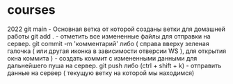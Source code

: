 # courses
2022
git main - Основная ветка от которой созданы ветки для домашней работы
git add .   - отметить все измененные файлы для отправки на сервер.
git commit -m 'комментарий'  либо ( справа вверху зеленая галочка ( или другая иконка в зависимости отверсии WS ), для открытия окна коммита )  - создать коммит с измененными данными для дальнейшего пуша на сервер.
git push  либо (ctrl + shift + k)   - отправить данные на сервер ( текущую ветку на которой мы находимся)
